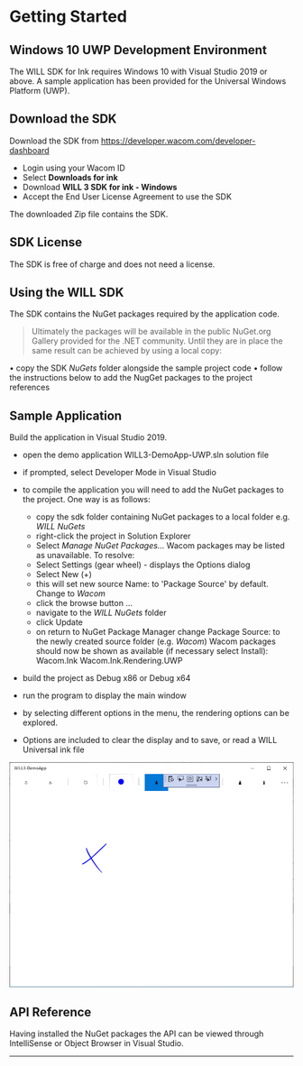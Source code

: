 # Getting Started 

## Windows 10 UWP Development Environment

The WILL SDK for Ink requires Windows 10 with Visual Studio 2019 or above.
A sample application has been provided for the Universal Windows Platform (UWP).

## Download the SDK

Download the SDK from https://developer.wacom.com/developer-dashboard

* Login using your Wacom ID
* Select **Downloads for ink**
* Download **WILL 3 SDK for ink - Windows**
* Accept the End User License Agreement to use the SDK

The downloaded Zip file contains the SDK.


## SDK License

The SDK is free of charge and does not need a license.

## Using the WILL SDK

The SDK contains the NuGet packages required by the application code.
> Ultimately the packages will be available in the public NuGet.org Gallery provided for the .NET community.
> Until they are in place the same result can be achieved by using a local copy:

•	copy the SDK *NuGets* folder alongside the sample project code
•	follow the instructions below to add the NugGet packages to the project references
    

## Sample Application

Build the application in Visual Studio 2019.

- open the demo application WILL3-DemoApp-UWP.sln solution file
- if prompted, select Developer Mode in Visual Studio
- to compile the application you will need to add the NuGet packages to the project. One way is as follows:
    - copy the sdk folder containing NuGet packages to a local folder
      e.g. *WILL NuGets* 
    - right-click the project in Solution Explorer
    - Select *Manage NuGet Packages...* 
      Wacom packages may be listed as unavailable. To resolve:
    - Select Settings (gear wheel) - displays the Options dialog
    - Select New (+)
    - this will set new source Name: to 'Package Source' by default.
      Change to *Wacom*
    - click the browse button ...
    - navigate to the *WILL NuGets* folder
    - click Update
    - on return to NuGet Package Manager change Package Source: to the newly created source folder (e.g. *Wacom*)
      Wacom packages should now be shown as available (if necessary select Install):
        Wacom.Ink
        Wacom.Ink.Rendering.UWP

- build the project as Debug x86 or Debug x64
- run the program to display the main window
- by selecting different options in the menu, the rendering options can be explored.
- Options are included to clear the display and to save, or read a WILL Universal ink file



![Demo app screenshot](media/will3-demo-uwp.png)

## API Reference

Having installed the NuGet packages the API can be viewed through IntelliSense or Object Browser in Visual Studio.

----

        




